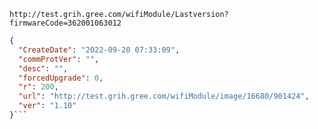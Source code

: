 `http://test.grih.gree.com/wifiModule/Lastversion?firmwareCode=362001063012`

```json
{
  "CreateDate": "2022-09-20 07:33:09",
  "commProtVer": "",
  "desc": "",
  "forcedUpgrade": 0,
  "r": 200,
  "url": "http://test.grih.gree.com/wifiModule/image/16680/901424",
  "ver": "1.10"
}```